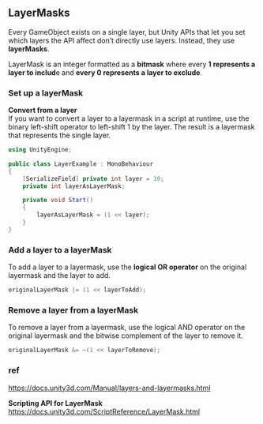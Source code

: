 ## LayerMasks

Every GameObject exists on a single layer, but Unity APIs that let you set which layers the API affect don’t directly use layers. Instead, they use **layerMasks**.

LayerMask is an integer formatted as a **bitmask** where every **1 represents a layer to includ**e and **every 0 represents a layer to exclude**. 


### Set up a layerMask

**Convert from a layer** \
If you want to convert a layer to a layermask in a script at runtime, use the binary left-shift operator to left-shift 1 by the layer. The result is a layermask that represents the single layer.

```cs
using UnityEngine;

public class LayerExample : MonoBehaviour
{
    [SerializeField] private int layer = 10;
    private int layerAsLayerMask;

    private void Start()
    {
        layerAsLayerMask = (1 << layer);
    }
}
```
### Add a layer to a layerMask
To add a layer to a layermask, use the **logical OR operator** on the original layermask and the layer to add.
```cs
originalLayerMask |= (1 << layerToAdd);
```

### Remove a layer from a layerMask
To remove a layer from a layermask, use the logical AND operator on the original layermask and the bitwise complement of the layer to remove it.
```cs
originalLayerMask &= ~(1 << layerToRemove);
```

### ref
https://docs.unity3d.com/Manual/layers-and-layermasks.html

**Scripting API for LayerMask** \
https://docs.unity3d.com/ScriptReference/LayerMask.html
